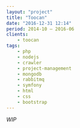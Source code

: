 ```yaml
---
layout: "project"
title: "Toocan"
date: "2016-12-31 12:14"
period: 2014-10 – 2016-06
clients:
    - toocan
tags:
    - php
    - nodejs
    - crawler
    - project-management
    - mongodb
    - rabbitmq
    - symfony
    - html
    - css
    - bootstrap
---
```

*WIP*
<!--
crawler
rabbitmq
distributedproject management

symfony
concept
-->
